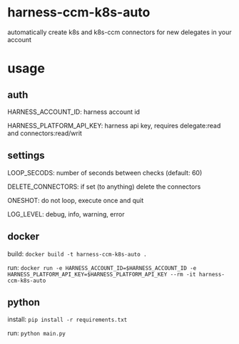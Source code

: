 # harness-ccm-k8s-auto

automatically create k8s and k8s-ccm connectors for new delegates in your account

# usage

## auth

HARNESS_ACCOUNT_ID: harness account id

HARNESS_PLATFORM_API_KEY: harness api key, requires delegate:read and connectors:read/writ

## settings

LOOP_SECODS: number of seconds between checks (default: 60)

DELETE_CONNECTORS: if set (to anything) delete the connectors

ONESHOT: do not loop, execute once and quit

LOG_LEVEL: debug, info, warning, error

## docker

build: `docker build -t harness-ccm-k8s-auto .`

run: `docker run -e HARNESS_ACCOUNT_ID=$HARNESS_ACCOUNT_ID -e HARNESS_PLATFORM_API_KEY=$HARNESS_PLATFORM_API_KEY --rm -it harness-ccm-k8s-auto`

## python

install: `pip install -r requirements.txt`

run: `python main.py`

